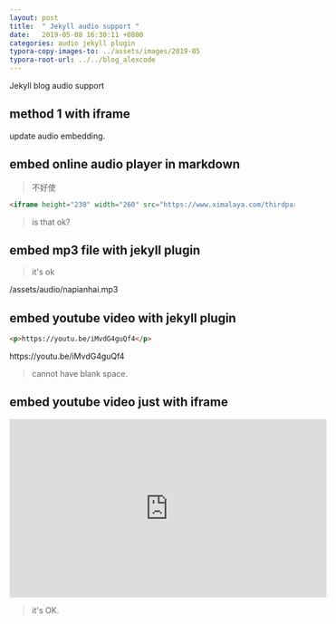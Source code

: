 ```yaml
---
layout: post
title:  " Jekyll audio support "
date:   2019-05-08 16:30:11 +0800
categories: audio jekyll plugin
typora-copy-images-to: ../assets/images/2019-05
typora-root-url: ../../blog_alexcode
---
```

Jekyll blog audio support

## method 1 with iframe
update audio embedding.

## embed online audio player in markdown

> 不好使

```html
<iframe height="230" width="260" src="https://www.ximalaya.com/thirdparty/player/sound/player.html?id=156534134&type=red" frameborder=0 allowfullscreen></iframe>
```

> is that ok?

## embed mp3 file with jekyll plugin
> it's ok

<p>/assets/audio/napianhai.mp3</p>

## embed youtube video with jekyll plugin

```html
<p>https://youtu.be/iMvdG4guQf4</p>
```
<p>https://youtu.be/iMvdG4guQf4</p>

> cannot have blank space.

## embed youtube video just with iframe

<iframe width="560" height="315" src="https://www.youtube.com/embed/iMvdG4guQf4" frameborder="0" allow="accelerometer; autoplay; encrypted-media; gyroscope; picture-in-picture" allowfullscreen></iframe>

> it's OK.